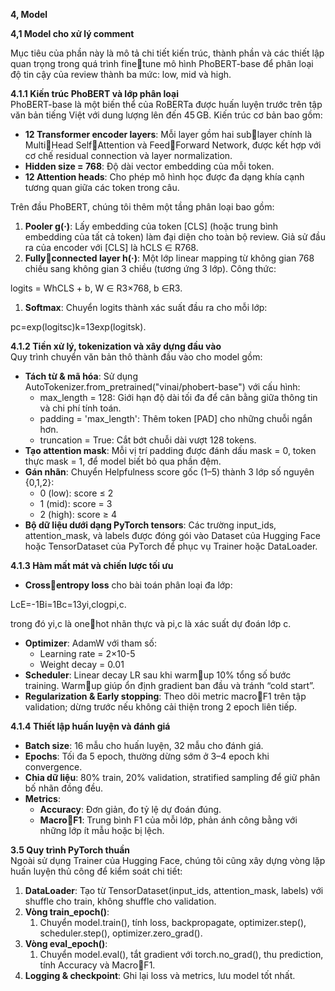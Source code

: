 ﻿**4, Model**

**4,1 Model cho xử lý comment**

Mục tiêu của phần này là mô tả chi tiết kiến trúc, thành phần và các thiết lập quan trọng trong quá trình finetune mô hình PhoBERT-base để phân loại độ tin cậy của review thành ba mức: low, mid và high.

**4.1.1 Kiến trúc PhoBERT và lớp phân loại**\
PhoBERT-base là một biến thể của RoBERTa được huấn luyện trước trên tập văn bản tiếng Việt với dung lượng lên đến 45 GB. Kiến trúc cơ bản bao gồm:

- **12 Transformer encoder layers**: Mỗi layer gồm hai sublayer chính là MultiHead SelfAttention và FeedForward Network, được kết hợp với cơ chế residual connection và layer normalization.
- **Hidden size = 768**: Độ dài vector embedding của mỗi token.
- **12 Attention heads**: Cho phép mô hình học được đa dạng khía cạnh tương quan giữa các token trong câu.

Trên đầu PhoBERT, chúng tôi thêm một tầng phân loại bao gồm:

1. **Pooler g(·)**: Lấy embedding của token [CLS] (hoặc trung bình embedding của tất cả token) làm đại diện cho toàn bộ review. Giả sử đầu ra của encoder với [CLS] là hCLS ∈ R768.
1. **Fullyconnected layer h(·)**: Một lớp linear mapping từ không gian 768 chiều sang không gian 3 chiều (tương ứng 3 lớp). Công thức:

logits = WhCLS + b,	   W ∈ R3×768,  b ∈R3. 

1. **Softmax**: Chuyển logits thành xác suất đầu ra cho mỗi lớp:

pc=exp⁡(logitsc)k=13exp⁡(logitsk).

**4.1.2 Tiền xử lý, tokenization và xây dựng đầu vào**\
Quy trình chuyển văn bản thô thành đầu vào cho model gồm:

- **Tách từ & mã hóa**: Sử dụng AutoTokenizer.from\_pretrained("vinai/phobert-base") với cấu hình:
  - max\_length = 128: Giới hạn độ dài tối đa để cân bằng giữa thông tin và chi phí tính toán.
  - padding = 'max\_length': Thêm token [PAD] cho những chuỗi ngắn hơn.
  - truncation = True: Cắt bớt chuỗi dài vượt 128 tokens.
- **Tạo attention mask**: Mỗi vị trí padding được đánh dấu mask = 0, token thực mask = 1, để model biết bỏ qua phần đệm.
- **Gán nhãn**: Chuyển Helpfulness score gốc (1–5) thành 3 lớp số nguyên {0,1,2}:
  - 0 (low): score ≤ 2
  - 1 (mid): score = 3
  - 2 (high): score ≥ 4
- **Bộ dữ liệu dưới dạng PyTorch tensors**: Các trường input\_ids, attention\_mask, và labels được đóng gói vào Dataset của Hugging Face hoặc TensorDataset của PyTorch để phục vụ Trainer hoặc DataLoader.

**4.1.3 Hàm mất mát và chiến lược tối ưu**

- **Crossentropy loss** cho bài toán phân loại đa lớp:

LcE=-1Bi=1Bc=13yi,clogpi,c.

trong đó yi,c​ là onehot nhãn thực và pi,c​ là xác suất dự đoán lớp c.

- **Optimizer**: AdamW với tham số:
  - Learning rate = 2×10-5
  - Weight decay = 0.01
- **Scheduler**: Linear decay LR sau khi warmup 10% tổng số bước training. Warmup giúp ổn định gradient ban đầu và tránh “cold start”.
- **Regularization & Early stopping**: Theo dõi metric macroF1 trên tập validation; dừng trước nếu không cải thiện trong 2 epoch liên tiếp.

**4.1.4 Thiết lập huấn luyện và đánh giá**

- **Batch size**: 16 mẫu cho huấn luyện, 32 mẫu cho đánh giá.
- **Epochs**: Tối đa 5 epoch, thường dừng sớm ở 3–4 epoch khi convergence.
- **Chia dữ liệu**: 80% train, 20% validation, stratified sampling để giữ phân bố nhãn đồng đều.
- **Metrics**:
  - **Accuracy**: Đơn giản, đo tỷ lệ dự đoán đúng.
  - **MacroF1**: Trung bình F1 của mỗi lớp, phản ánh công bằng với những lớp ít mẫu hoặc bị lệch.

**3.5 Quy trình PyTorch thuần** \
Ngoài sử dụng Trainer của Hugging Face, chúng tôi cũng xây dựng vòng lặp huấn luyện thủ công để kiểm soát chi tiết:

1. **DataLoader**: Tạo từ TensorDataset(input\_ids, attention\_mask, labels) với shuffle cho train, không shuffle cho validation.
1. **Vòng train\_epoch()**:
   1. Chuyển model.train(), tính loss, backpropagate, optimizer.step(), scheduler.step(), optimizer.zero\_grad().
1. **Vòng eval\_epoch()**:
   1. Chuyển model.eval(), tắt gradient với torch.no\_grad(), thu prediction, tính Accuracy và MacroF1.
1. **Logging & checkpoint**: Ghi lại loss và metrics, lưu model tốt nhất.

